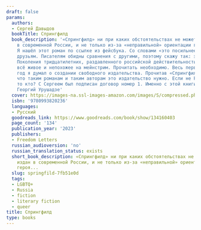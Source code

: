 ```yaml
---
draft: false
params:
  authors:
  - Сергей Давыдов
  bookTitle: Спрингфилд
  book_description: '«Спрингфилд» ни при каких обстоятельствах не может быть издан
    в современной России, и не только из-за «неправильной» ориентации главного героя.
    Я нашёл этот роман по ссылке из фейсбука. Со словами «это посильнее «Эдички» разослал
    друзьям. Писателям обидны сравнения с другими, поэтому скажу так: это роман поколения.
    Поколения тридцатилетних, раздавленного российской действительностью, уничтожающего
    всё живое и непохожее на мейнстрим. Прочитать необходимо. Весь первый военный
    год я думал о создании свободного издательства. Прочитав «Спрингфилд», понял,
    что таким романам и таким авторам это издательство нужно. Если не Freedom Letters,
    то кто? С Сергеем был подписан договор номер 1. Именно с этой книги мы начинаем.
    Георгий Урушадзе'
  cover: https://images-na.ssl-images-amazon.com/images/S/compressed.photo.goodreads.com/books/1681933345i/134160403.jpg
  isbn: '9780993820236'
  languages:
  - Русский
  goodreads_link: https://www.goodreads.com/book/show/134160403
  page_count: '134'
  publication_year: '2023'
  publishers:
  - Freedom Letters
  russian_audioversion: 'no'
  russian_translation_status: exists
  short_book_description: «Спрингфилд» ни при каких обстоятельствах не может быть
    издан в современной России, и не только из-за «неправильной» ориентации главного
    героя...
  slug: springfild-7fb51e0d
  tags:
  - LGBTQ+
  - Russia
  - fiction
  - literary fiction
  - queer
title: Спрингфилд
type: books
---
```

